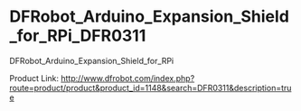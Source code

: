 DFRobot_Arduino_Expansion_Shield_for_RPi_DFR0311
================================================

DFRobot_Arduino_Expansion_Shield_for_RPi

Product Link: http://www.dfrobot.com/index.php?route=product/product&product_id=1148&search=DFR0311&description=true

